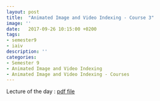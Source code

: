 ```yaml
---
layout: post
title:  "Animated Image and Video Indexing - Course 3"
image: ''
date:   2017-09-26 10:15:00 +0200
tags: 
- semester9 
- iaiv
description: ''
categories:
- Semester 9
- Animated Image and Video Indexing
- Animated Image and Video Indexing - Courses
---
```


Lecture of the day : [pdf file](http://dept-info.labri.fr/~benois-p/AnimImageVideoIndexIPCV2017_2018/Lecture2.pdf)

